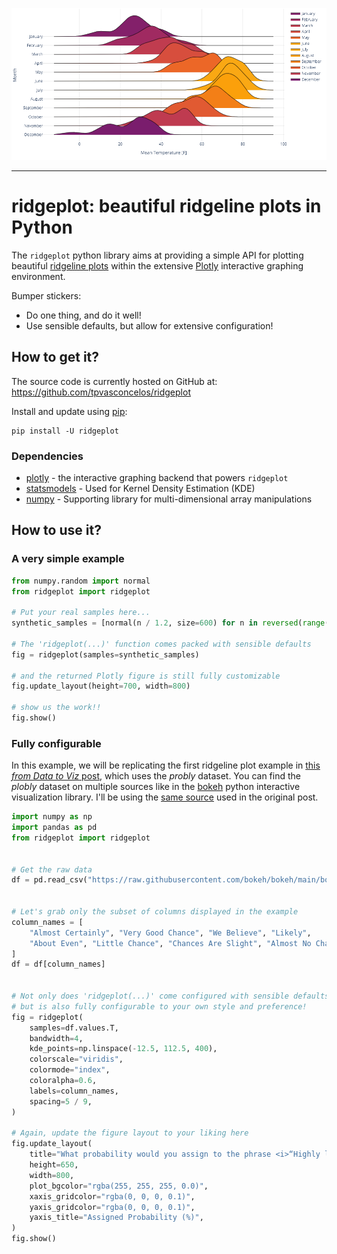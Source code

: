 ![ridgeplot - beautiful ridgeline plots in Python](assets/hero.png)

---

# ridgeplot: beautiful ridgeline plots in Python


The `ridgeplot` python library aims at providing a simple API for plotting beautiful
[ridgeline plots](https://www.data-to-viz.com/graph/ridgeline.html) within the
extensive [Plotly](https://plotly.com/python/) interactive graphing environment.

Bumper stickers:
- Do one thing, and do it well!
- Use sensible defaults, but allow for extensive configuration!

## How to get it?

The source code is currently hosted on GitHub at: https://github.com/tpvasconcelos/ridgeplot

Install and update using [pip](https://pip.pypa.io/en/stable/quickstart/):
```shell
pip install -U ridgeplot
```

### Dependencies

- [plotly](https://plotly.com/) - the interactive graphing backend that powers `ridgeplot`
- [statsmodels](https://www.statsmodels.org/) - Used for Kernel Density Estimation (KDE)
- [numpy](https://numpy.org/) - Supporting library for multi-dimensional array manipulations

## How to use it?

### A very simple example
```python
from numpy.random import normal
from ridgeplot import ridgeplot

# Put your real samples here...
synthetic_samples = [normal(n / 1.2, size=600) for n in reversed(range(9))]

# The 'ridgeplot(...)' function comes packed with sensible defaults
fig = ridgeplot(samples=synthetic_samples)

# and the returned Plotly figure is still fully customizable
fig.update_layout(height=700, width=800)

# show us the work!!
fig.show()
```

### Fully configurable

In this example, we will be replicating the first ridgeline plot example in
[this _from Data to Viz_ post](https://www.data-to-viz.com/graph/ridgeline.html),
which uses the _probly_ dataset. You can find the _plobly_ dataset on multiple sources like in the
[bokeh](https://raw.githubusercontent.com/bokeh/bokeh/main/bokeh/sampledata/_data/probly.csv)
python interactive visualization library. I'll be using the
[same source](https://raw.githubusercontent.com/zonination/perceptions/master/probly.csv)
used in the original post.

```python
import numpy as np
import pandas as pd
from ridgeplot import ridgeplot


# Get the raw data
df = pd.read_csv("https://raw.githubusercontent.com/bokeh/bokeh/main/bokeh/sampledata/_data/probly.csv")


# Let's grab only the subset of columns displayed in the example
column_names = [
    "Almost Certainly", "Very Good Chance", "We Believe", "Likely",
    "About Even", "Little Chance", "Chances Are Slight", "Almost No Chance",
]
df = df[column_names]


# Not only does 'ridgeplot(...)' come configured with sensible defaults
# but is also fully configurable to your own style and preference!
fig = ridgeplot(
    samples=df.values.T,
    bandwidth=4,
    kde_points=np.linspace(-12.5, 112.5, 400),
    colorscale="viridis",
    colormode="index",
    coloralpha=0.6,
    labels=column_names,
    spacing=5 / 9,
)

# Again, update the figure layout to your liking here
fig.update_layout(
    title="What probability would you assign to the phrase <i>“Highly likely”</i>?",
    height=650,
    width=800,
    plot_bgcolor="rgba(255, 255, 255, 0.0)",
    xaxis_gridcolor="rgba(0, 0, 0, 0.1)",
    yaxis_gridcolor="rgba(0, 0, 0, 0.1)",
    yaxis_title="Assigned Probability (%)",
)
fig.show()
```
